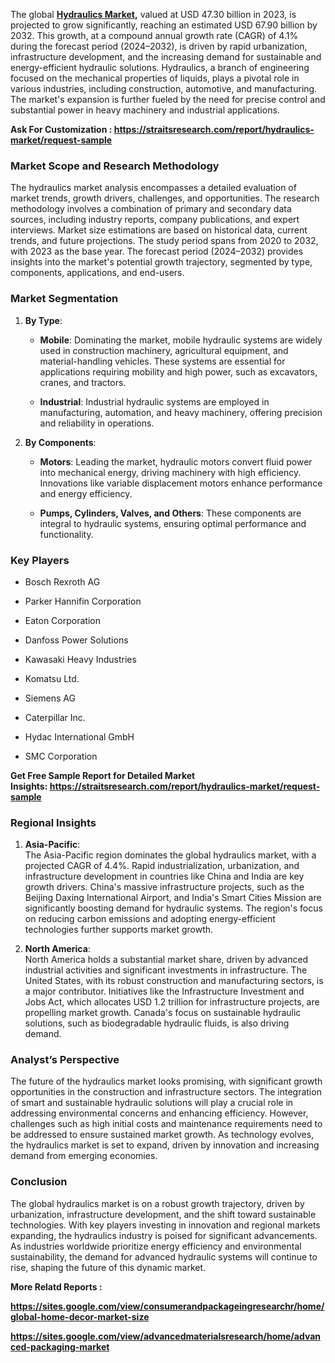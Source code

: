 <div>
<div>
<div>
<p>The global <strong><a href="https://straitsresearch.com/report/hydraulics-market">Hydraulics Market</a>,</strong> valued at USD 47.30 billion in 2023, is projected to grow significantly, reaching an estimated USD 67.90 billion by 2032. This growth, at a compound annual growth rate (CAGR) of 4.1% during the forecast period (2024&ndash;2032), is driven by rapid urbanization, infrastructure development, and the increasing demand for sustainable and energy-efficient hydraulic solutions. Hydraulics, a branch of engineering focused on the mechanical properties of liquids, plays a pivotal role in various industries, including construction, automotive, and manufacturing. The market's expansion is further fueled by the need for precise control and substantial power in heavy machinery and industrial applications.</p>
<p><strong>Ask For Customization :&nbsp;<a href="https://straitsresearch.com/report/hydraulics-market/request-sample">https://straitsresearch.com/report/hydraulics-market/request-sample</a>&nbsp;</strong></p>
<h3>Market Scope and Research Methodology</h3>
<p>The hydraulics market analysis encompasses a detailed evaluation of market trends, growth drivers, challenges, and opportunities. The research methodology involves a combination of primary and secondary data sources, including industry reports, company publications, and expert interviews. Market size estimations are based on historical data, current trends, and future projections. The study period spans from 2020 to 2032, with 2023 as the base year. The forecast period (2024&ndash;2032) provides insights into the market's potential growth trajectory, segmented by type, components, applications, and end-users.</p>
<h3>Market Segmentation</h3>
<ol start="1">
<li>
<p><strong>By Type</strong>:</p>
<ul>
<li>
<p><strong>Mobile</strong>: Dominating the market, mobile hydraulic systems are widely used in construction machinery, agricultural equipment, and material-handling vehicles. These systems are essential for applications requiring mobility and high power, such as excavators, cranes, and tractors.</p>
</li>
<li>
<p><strong>Industrial</strong>: Industrial hydraulic systems are employed in manufacturing, automation, and heavy machinery, offering precision and reliability in operations.</p>
</li>
</ul>
</li>
<li>
<p><strong>By Components</strong>:</p>
<ul>
<li>
<p><strong>Motors</strong>: Leading the market, hydraulic motors convert fluid power into mechanical energy, driving machinery with high efficiency. Innovations like variable displacement motors enhance performance and energy efficiency.</p>
</li>
<li>
<p><strong>Pumps, Cylinders, Valves, and Others</strong>: These components are integral to hydraulic systems, ensuring optimal performance and functionality.</p>
</li>
</ul>
</li>
</ol>
<h3>Key<strong> Players</strong></h3>
<ul>
<li>
<p>Bosch Rexroth AG</p>
</li>
<li>
<p>Parker Hannifin Corporation</p>
</li>
<li>
<p>Eaton Corporation</p>
</li>
<li>
<p>Danfoss Power Solutions</p>
</li>
<li>
<p>Kawasaki Heavy Industries</p>
</li>
<li>
<p>Komatsu Ltd.</p>
</li>
<li>
<p>Siemens AG</p>
</li>
<li>
<p>Caterpillar Inc.</p>
</li>
<li>
<p>Hydac International GmbH</p>
</li>
<li>
<p>SMC Corporation</p>
</li>
</ul>
<p><strong>Get Free Sample Report for Detailed Market Insights:&nbsp;<a href="https://straitsresearch.com/report/hydraulics-market/request-sample">https://straitsresearch.com/report/hydraulics-market/request-sample</a>&nbsp;</strong></p>
<h3>Regional Insights</h3>
<ol start="1">
<li>
<p><strong>Asia-Pacific</strong>:<br />The Asia-Pacific region dominates the global hydraulics market, with a projected CAGR of 4.4%. Rapid industrialization, urbanization, and infrastructure development in countries like China and India are key growth drivers. China's massive infrastructure projects, such as the Beijing Daxing International Airport, and India's Smart Cities Mission are significantly boosting demand for hydraulic systems. The region's focus on reducing carbon emissions and adopting energy-efficient technologies further supports market growth.</p>
</li>
<li>
<p><strong>North America</strong>:<br />North America holds a substantial market share, driven by advanced industrial activities and significant investments in infrastructure. The United States, with its robust construction and manufacturing sectors, is a major contributor. Initiatives like the Infrastructure Investment and Jobs Act, which allocates USD 1.2 trillion for infrastructure projects, are propelling market growth. Canada's focus on sustainable hydraulic solutions, such as biodegradable hydraulic fluids, is also driving demand.</p>
</li>
</ol>
<h3>Analyst&rsquo;s Perspective</h3>
<p>The future of the hydraulics market looks promising, with significant growth opportunities in the construction and infrastructure sectors. The integration of smart and sustainable hydraulic solutions will play a crucial role in addressing environmental concerns and enhancing efficiency. However, challenges such as high initial costs and maintenance requirements need to be addressed to ensure sustained market growth. As technology evolves, the hydraulics market is set to expand, driven by innovation and increasing demand from emerging economies.</p>
<h3>Conclusion</h3>
<p>The global hydraulics market is on a robust growth trajectory, driven by urbanization, infrastructure development, and the shift toward sustainable technologies. With key players investing in innovation and regional markets expanding, the hydraulics industry is poised for significant advancements. As industries worldwide prioritize energy efficiency and environmental sustainability, the demand for advanced hydraulic systems will continue to rise, shaping the future of this dynamic market.</p>
<p><strong>More Relatd Reports :&nbsp;</strong></p>
<p><strong><a href="https://sites.google.com/view/consumerandpackageingresearchr/home/global-home-decor-market-size">https://sites.google.com/view/consumerandpackageingresearchr/home/global-home-decor-market-size</a></strong></p>
<p><strong><a href="https://sites.google.com/view/advancedmaterialsresearch/home/advanced-packaging-market">https://sites.google.com/view/advancedmaterialsresearch/home/advanced-packaging-market</a><br /></strong></p>
</div>
</div>
</div>  
